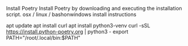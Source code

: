 Install Poetry
Install Poetry by downloading and executing the installation script.
osx / linux / bashonwindows install instructions

apt update 
apt install curl
apt install python3-venv
curl -sSL https://install.python-poetry.org | python3 -
export PATH="/root/.local/bin:$PATH"
